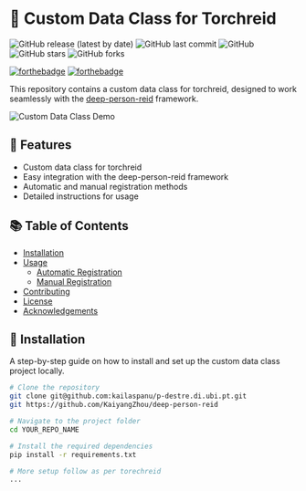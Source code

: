 # 🚀 Custom Data Class for Torchreid

![GitHub release (latest by date)](https://img.shields.io/github/v/release/YOUR_GITHUB_USERNAME/YOUR_REPO_NAME?style=flat-square)
![GitHub last commit](https://img.shields.io/github/last-commit/YOUR_GITHUB_USERNAME/YOUR_REPO_NAME?style=flat-square)
![GitHub](https://img.shields.io/github/license/YOUR_GITHUB_USERNAME/YOUR_REPO_NAME?style=flat-square)
![GitHub stars](https://img.shields.io/github/stars/YOUR_GITHUB_USERNAME/YOUR_REPO_NAME?style=flat-square)
![GitHub forks](https://img.shields.io/github/forks/YOUR_GITHUB_USERNAME/YOUR_REPO_NAME?style=flat-square)

[![forthebadge](https://forthebadge.com/images/badges/made-with-python.svg)](https://forthebadge.com)
[![forthebadge](https://forthebadge.com/images/badges/built-with-love.svg)](https://forthebadge.com)

This repository contains a custom data class for torchreid, designed to work seamlessly with the [deep-person-reid](https://github.com/KaiyangZhou/deep-person-reid) framework.

![Custom Data Class Demo](path/to/demo.gif)

## 🌟 Features

- Custom data class for torchreid
- Easy integration with the deep-person-reid framework
- Automatic and manual registration methods
- Detailed instructions for usage

## 📚 Table of Contents

- [Installation](#-installation)
- [Usage](#-usage)
  - [Automatic Registration](#automatic-registration)
  - [Manual Registration](#manual-registration)
- [Contributing](#-contributing)
- [License](#-license)
- [Acknowledgements](#-acknowledgements)

## 🔧 Installation

A step-by-step guide on how to install and set up the custom data class project locally.

```sh
# Clone the repository
git clone git@github.com:kailaspanu/p-destre.di.ubi.pt.git
git https://github.com/KaiyangZhou/deep-person-reid

# Navigate to the project folder
cd YOUR_REPO_NAME

# Install the required dependencies
pip install -r requirements.txt

# More setup follow as per torechreid
...
